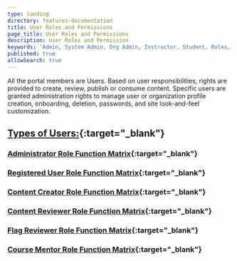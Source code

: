 ```yaml
---
type: landing
directory: features-documentation
title: User Roles and Permissions
page_title: User Roles and Permissions
description: User Roles and Permission
keywords: 'Admin, System Admin, Org Admin, Instructor, Student, Roles, Permissions'
published: true
allowSearch: true
---
```

All the portal members are Users. Based on user responsibilities, rights are provided to create, review, publish or consume content. Specific users are granted administration rights to manage user or organization profile creation, onboarding, deletion, passwords, and site look-and-feel customization.

## [Types of Users:](features-documentation/user_types){:target="_blank"}

### [Administrator Role Function Matrix](features-documentation/adminrole_matrix){:target="_blank"}

### [Registered User Role Function Matrix](features-documentation/userrole_matrix){:target="_blank"}

### [Content Creator Role Function Matrix](features-documentation/creatorrole_matrix){:target="_blank"}

### [Content Reviewer Role Function Matrix](features-documentation/reviewerrole_matrix){:target="_blank"}

### [Flag Reviewer Role Function Matrix](features-documentation/flagreviewerrole_matrix){:target="_blank"}

### [Course Mentor Role Function Matrix](features-documentation/mentorrole_matrix){:target="_blank"}
